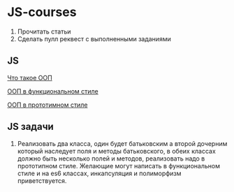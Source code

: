 # JS-courses
1. Прочитать статьи
2. Сделать пулл реквест с выполненными заданиями

##  JS
[Что такое ООП](https://habrahabr.ru/post/148015/)

[ООП в функциональном стиле](https://learn.javascript.ru/oop)

[ООП в прототимном стиле](https://learn.javascript.ru/prototypes)

## JS задачи
1. Реализовать два класса, один будет батьковским а второй дочерним который наследует поля и методы батьковского, в обеих классах должно быть несколько полей и методов, реализовать надо в прототипном стиле. Желающие могут написать в функциональном стиле и на es6 классах, инкапсуляция и полиморфизм приветствуется.
